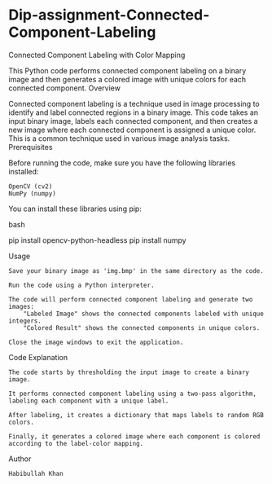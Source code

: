 # Dip-assignment-Connected-Component-Labeling
Connected Component Labeling with Color Mapping

This Python code performs connected component labeling on a binary image and then generates a colored image with unique colors for each connected component.
Overview

Connected component labeling is a technique used in image processing to identify and label connected regions in a binary image. This code takes an input binary image, labels each connected component, and then creates a new image where each connected component is assigned a unique color. This is a common technique used in various image analysis tasks.
Prerequisites

Before running the code, make sure you have the following libraries installed:

    OpenCV (cv2)
    NumPy (numpy)

You can install these libraries using pip:

bash

pip install opencv-python-headless
pip install numpy

Usage

    Save your binary image as 'img.bmp' in the same directory as the code.

    Run the code using a Python interpreter.

    The code will perform connected component labeling and generate two images:
        "Labeled Image" shows the connected components labeled with unique integers.
        "Colored Result" shows the connected components in unique colors.

    Close the image windows to exit the application.

Code Explanation

    The code starts by thresholding the input image to create a binary image.

    It performs connected component labeling using a two-pass algorithm, labeling each component with a unique label.

    After labeling, it creates a dictionary that maps labels to random RGB colors.

    Finally, it generates a colored image where each component is colored according to the label-color mapping.

Author

    Habibullah Khan


